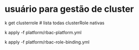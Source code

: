 # usuário para gestão de cluster

k get clusterrole  # lista todas clusterRole nativas

k apply -f platform/rbac-platform.yml

k apply -f platform/rbac-role-binding.yml